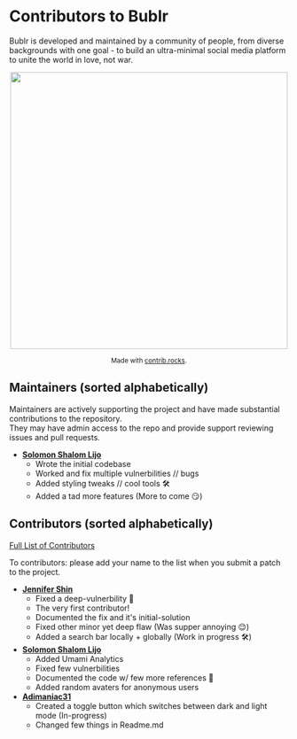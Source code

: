 Contributors to Bublr
============================
Bublr is developed and maintained by a community of people, from diverse backgrounds with one goal - to build an ultra-minimal social media platform to unite the world in love, not war.

<p align="center">
  <img src="https://contributors-img.web.app/image?repo=solomonshalom/Bublr" width = 500/>
</p>

<div align="center">
<sub>Made with <a href="https://contrib.rocks">contrib.rocks</a>.</sub>
</div>

Maintainers (sorted alphabetically)
---------------------------------------
Maintainers are actively supporting the project and have made substantial contributions to the repository.<br>
They may have admin access to the repo and provide support reviewing issues and pull requests.

* **[Solomon Shalom Lijo](https://github.com/solomonshalom)**
   * Wrote the initial codebase
   * Worked and fix multiple vulnerbilities // bugs
   * Added styling tweaks // cool tools 🛠️
   * Added a tad more features (More to come 😏)

Contributors  (sorted alphabetically)
-------------------------------------
[Full List of Contributors](https://github.com/solomonshalom/Bublr/graphs/contributors)

To contributors: please add your name to the list when you submit a patch to the project.

* **[Jennifer Shin](https://github.com/jennifershinshin)**
   * Fixed a deep-vulnerbility 🔐
   * The very first contributor!
   * Documented the fix and it's initial-solution
   * Fixed other minor yet deep flaw (Was supper annoying 😌)
   * Added a search bar locally + globally (Work in progress 🛠️)
* **[Solomon Shalom Lijo](https://github.com/solomonshalom)**
   * Added Umami Analytics
   * Fixed few vulnerbilities
   * Documented the code w/ few more references 📄
   * Added random avaters for anonymous users
* **[Adimaniac31](https://github.com/Adimaniac31)**
   * Created a toggle button which switches between dark and light mode (In-progress)
   * Changed few things in Readme.md   